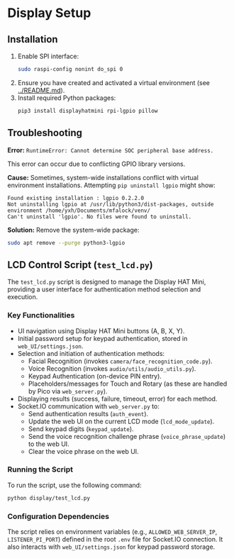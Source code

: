 # Display Setup

## Installation

1.  Enable SPI interface:
    ```bash
    sudo raspi-config nonint do_spi 0
    ```
2.  Ensure you have created and activated a virtual environment (see [../README.md](../README.md)).
3.  Install required Python packages:
    ```bash
    pip3 install displayhatmini rpi-lgpio pillow
    ```

## Troubleshooting

**Error:** `RuntimeError: Cannot determine SOC peripheral base address.`

This error can occur due to conflicting GPIO library versions.

**Cause:** Sometimes, system-wide installations conflict with virtual environment installations. Attempting `pip uninstall lgpio` might show:

```
Found existing installation : lgpio 0.2.2.0
Not uninstalling lgpio at /usr/lib/python3/dist-packages, outside environment /home/yxh/Documents/mfalock/venv/
Can't uninstall 'lgpio'. No files were found to uninstall.
```

**Solution:** Remove the system-wide package:

```bash
sudo apt remove --purge python3-lgpio
```

## LCD Control Script (`test_lcd.py`)

The `test_lcd.py` script is designed to manage the Display HAT Mini, providing a user interface for authentication method selection and execution.

### Key Functionalities

*   UI navigation using Display HAT Mini buttons (A, B, X, Y).
*   Initial password setup for keypad authentication, stored in `web_UI/settings.json`.
*   Selection and initiation of authentication methods:
    *   Facial Recognition (invokes `camera/face_recognition_code.py`).
    *   Voice Recognition (invokes `audio/utils/audio_utils.py`).
    *   Keypad Authentication (on-device PIN entry).
    *   Placeholders/messages for Touch and Rotary (as these are handled by Pico via `web_server.py`).
*   Displaying results (success, failure, timeout, error) for each method.
*   Socket.IO communication with `web_server.py` to:
    *   Send authentication results (`auth_event`).
    *   Update the web UI on the current LCD mode (`lcd_mode_update`).
    *   Send keypad digits (`keypad_update`).
    *   Send the voice recognition challenge phrase (`voice_phrase_update`) to the web UI.
    *   Clear the voice phrase on the web UI.

### Running the Script

To run the script, use the following command:

```bash
python display/test_lcd.py
```

### Configuration Dependencies

The script relies on environment variables (e.g., `ALLOWED_WEB_SERVER_IP`, `LISTENER_PI_PORT`) defined in the root `.env` file for Socket.IO connection. It also interacts with `web_UI/settings.json` for keypad password storage.